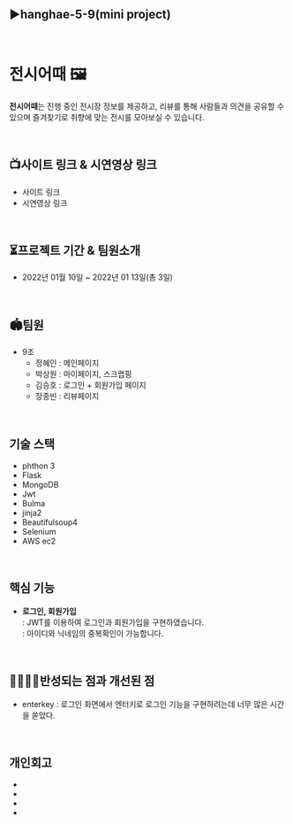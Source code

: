 ## ▶hanghae-5-9(mini project)

<br>

# 전시어때 🖼

 **전시어때**는 진행 중인 전시장 정보를 제공하고, 리뷰를 통해 사람들과 의견을 공유할 수 있으며 즐겨찾기로 취향에 맞는 전시를 모아보실 수 있습니다.

<br>

## 📺사이트 링크 & 시연영상 링크
- 사이트 링크
- 시연영상 링크

<br>

## ⏳프로젝트 기간 & 팀원소개
- 2022년 01월 10일 ~ 2022년 01 13일(총 3일)

<br>

## 🏟팀원
- 9조
  + 정혜인 : 메인페이지
  + 박상원 : 마이페이지, 스크랩핑
  + 김승호 : 로그인 + 회원가입 페이지
  + 장종빈 : 리뷰페이지

<br>

## 기술 스택
- phthon 3
- Flask
- MongoDB
- Jwt
- Bulma
- jinja2
- Beautifulsoup4
- Selenium
- AWS ec2

<br>

## 핵심 기능
+ **로그인, 회원가입**   
  : JWT를 이용하여 로그인과 회원가입을 구현하였습니다.   
  : 아이디와 닉네임의 중복확인이 가능합니다.    

<br>

## 👨‍👩‍👧‍👦반성되는 점과 개선된 점
* enterkey : 로그인 화면에서 엔터키로 로그인 기능을 구현하려는데 너무 많은 시간을 쏟았다.


<br>

## 개인회고
-
-
-
-

